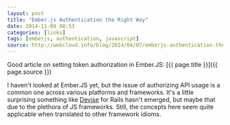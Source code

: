 ```yaml
---
layout: post
title: "Ember.js Authentication the Right Way"
date: 2014-11-09 08:53
categories: [links]
tags: [emberjs, authentication, javascript]
source: http://webcloud.info/blog/2014/04/07/emberjs-authentication-the-right-way-javascript-version/
---
```

Good article on setting token authorization in Ember.JS: [{{ page.title }}]({{ page.source }})

I haven't looked at Ember.JS yet, but the issue of authorizing API usage is a common one across various platforms and frameworks. It's a little surprising something like [Devise][devise] for Rails hasn't emerged, but maybe that due to the plethora of JS frameworks. Still, the concepts here seem quite applicable when translated to other framework idioms.

[devise]: http://redgetan.cc/finding-the-source-location-of-dom-elements "Devise Gem"
